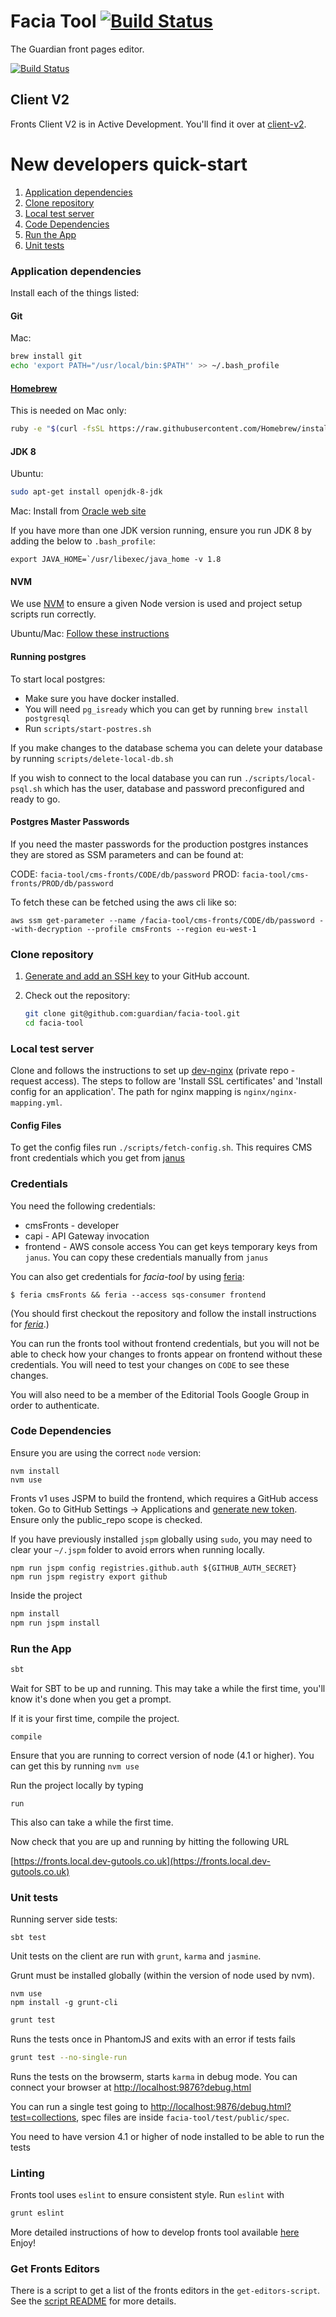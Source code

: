 # Facia Tool [![Build Status](https://travis-ci.org/guardian/facia-tool.svg?branch=master)](https://travis-ci.org/guardian/facia-tool)

The Guardian front pages editor.

[![Build Status](https://travis-ci.org/guardian/facia-tool.svg?branch=master)](https://travis-ci.org/guardian/facia-tool)

## Client V2

Fronts Client V2 is in Active Development. You'll find it over at [client-v2](/client-v2).

# New developers quick-start

1. [Application dependencies](#application-dependencies)
1. [Clone repository](#clone-repository)
1. [Local test server](#local-test-server)
1. [Code Dependencies](#code-dependencies)
1. [Run the App](#run-the-app)
1. [Unit tests](#unit-tests)

### Application dependencies

Install each of the things listed:

#### Git

Mac:

```bash
brew install git
echo 'export PATH="/usr/local/bin:$PATH"' >> ~/.bash_profile
```

#### [Homebrew](http://brew.sh/)

This is needed on Mac only:

```bash
ruby -e "$(curl -fsSL https://raw.githubusercontent.com/Homebrew/install/master/install)"
```

#### JDK 8

Ubuntu:

```bash
sudo apt-get install openjdk-8-jdk
```

Mac: Install from [Oracle web site](http://www.oracle.com/technetwork/java/javase/downloads/jdk8-downloads-2133151.html)

If you have more than one JDK version running, ensure you run JDK 8 by adding the below to `.bash_profile`:

```
export JAVA_HOME=`/usr/libexec/java_home -v 1.8
```

#### NVM

We use [NVM](https://github.com/creationix/nvm) to ensure a given Node version is used and project setup scripts run correctly.

Ubuntu/Mac: [Follow these instructions](https://github.com/nvm-sh/nvm#installation-and-update)

#### Running postgres

To start local postgres:
- Make sure you have docker installed.
- You will need `pg_isready` which you can get by running `brew install postgresql`
- Run `scripts/start-postres.sh`

If you make changes to the database schema you can delete your database by running `scripts/delete-local-db.sh`

If you wish to connect to the local database you can run `./scripts/local-psql.sh` which has the user, database and password preconfigured and ready to go.

#### Postgres Master Passwords

If you need the master passwords for the production postgres instances they are stored as SSM parameters and can be found at:

CODE: `facia-tool/cms-fronts/CODE/db/password`
PROD: `facia-tool/cms-fronts/PROD/db/password`

To fetch these can be fetched using the aws cli like so:

`aws ssm get-parameter --name /facia-tool/cms-fronts/CODE/db/password --with-decryption --profile cmsFronts --region eu-west-1`

### Clone repository

1. [Generate and add an SSH key](https://help.github.com/articles/generating-ssh-keys) to your GitHub account.
1. Check out the repository:

    ```bash
    git clone git@github.com:guardian/facia-tool.git
    cd facia-tool
    ```

### Local test server

Clone and follows the instructions to set up [dev-nginx](https://github.com/guardian/dev-nginx) (private repo - request access). The steps to follow are 'Install SSL certificates' and 'Install config for an application'. The path for nginx mapping is `nginx/nginx-mapping.yml`.

#### Config Files

To get the config files run `./scripts/fetch-config.sh`. This requires CMS front credentials which you get from [janus](https://janus.gutools.co.uk)

### Credentials

You need the following credentials:

-   cmsFronts - developer
-   capi - API Gateway invocation
-   frontend - AWS console access
    You can get keys temporary keys from `janus`. You can copy these credentials manually from `janus`

You can also get credentials for _facia-tool_ by using [feria](https://github.com/guardian/feria):

```
$ feria cmsFronts && feria --access sqs-consumer frontend
```

(You should first checkout the repository and follow the install instructions for [_feria_](https://github.com/guardian/feria).)

You can run the fronts tool without frontend credentials, but you will not be able to check how your changes to fronts appear on frontend without
these credentials. You will need to test your changes on `CODE` to see these changes.

You will also need to be a member of the Editorial Tools Google Group in order to authenticate.

### Code Dependencies

Ensure you are using the correct `node` version:

```
nvm install
nvm use
```

Fronts v1 uses JSPM to build the frontend, which requires a GitHub access token. Go to GitHub Settings -> Applications and [generate new token](https://github.com/settings/tokens/new). Ensure only the public_repo scope is checked.

If you have previously installed `jspm` globally using `sudo`, you may need to clear your `~/.jspm` folder to avoid errors when running locally.

```
npm run jspm config registries.github.auth ${GITHUB_AUTH_SECRET}
npm run jspm registry export github
```

Inside the project

```bash
npm install
npm run jspm install
```

### Run the App

```bash
sbt
```

Wait for SBT to be up and running. This may take a while the first time, you'll know it's done when you get a prompt.

If it is your first time, compile the project.

```
compile
```

Ensure that you are running to correct version of node (4.1 or higher).
You can get this by running `nvm use`

Run the project locally by typing

```
run
```

This also can take a while the first time.

Now check that you are up and running by hitting the following URL

[https://fronts.local.dev-gutools.co.uk](https://fronts.local.dev-gutools.co.uk)

### Unit tests

Running server side tests:

```
sbt test
```

Unit tests on the client are run with `grunt`, `karma` and `jasmine`.

Grunt must be installed globally (within the version of node used by nvm).

```
nvm use
npm install -g grunt-cli
```

```bash
grunt test
```

Runs the tests once in PhantomJS and exits with an error if tests fails

```bash
grunt test --no-single-run
```

Runs the tests on the browserm, starts `karma` in debug mode. You can connect your browser at [http://localhost:9876?debug.html](http://localhost:9876?debug.html)

You can run a single test going to [http://localhost:9876/debug.html?test=collections](http://localhost:9876/debug.html?test=collections), spec files are inside `facia-tool/test/public/spec`.

You need to have version 4.1 or higher of node installed to be able to run the tests

### Linting

Fronts tool uses `eslint` to ensure consistent style. Run `eslint` with

```bash
grunt eslint
```

More detailed instructions of how to develop fronts tool available [here](./GUIDE_TO_FRONTS.md)
Enjoy!

### Get Fronts Editors

There is a script to get a list of the fronts editors in the `get-editors-script`. See the [script README](./get-editors-script/README.md) for more details.
